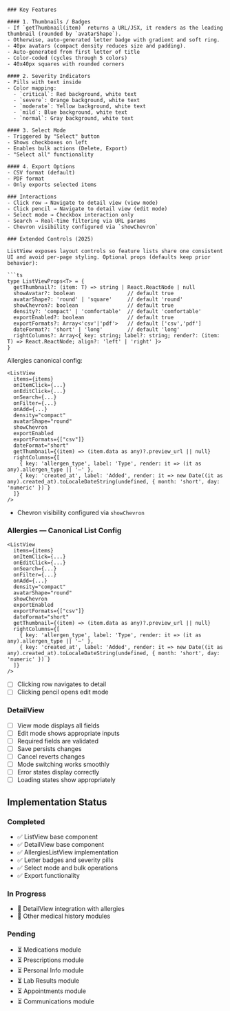 ```

### Key Features

#### 1. Thumbnails / Badges
- If `getThumbnail(item)` returns a URL/JSX, it renders as the leading thumbnail (rounded by `avatarShape`).
- Otherwise, auto-generated letter badge with gradient and soft ring.
- 40px avatars (compact density reduces size and padding).
- Auto-generated from first letter of title
- Color-coded (cycles through 5 colors)
- 40x40px squares with rounded corners

#### 2. Severity Indicators
- Pills with text inside
- Color mapping:
  - `critical`: Red background, white text
  - `severe`: Orange background, white text
  - `moderate`: Yellow background, white text
  - `mild`: Blue background, white text
  - `normal`: Gray background, white text

#### 3. Select Mode
- Triggered by "Select" button
- Shows checkboxes on left
- Enables bulk actions (Delete, Export)
- "Select all" functionality

#### 4. Export Options
- CSV format (default)
- PDF format
- Only exports selected items

### Interactions
- Click row → Navigate to detail view (view mode)
- Click pencil → Navigate to detail view (edit mode)
- Select mode → Checkbox interaction only
- Search → Real-time filtering via URL params
- Chevron visibility configured via `showChevron`

### Extended Controls (2025)

ListView exposes layout controls so feature lists share one consistent UI and avoid per-page styling. Optional props (defaults keep prior behavior):

```ts
type ListViewProps<T> = {
  getThumbnail?: (item: T) => string | React.ReactNode | null
  showAvatar?: boolean                 // default true
  avatarShape?: 'round' | 'square'     // default 'round'
  showChevron?: boolean                // default true
  density?: 'compact' | 'comfortable'  // default 'comfortable'
  exportEnabled?: boolean              // default true
  exportFormats?: Array<'csv'|'pdf'>   // default ['csv','pdf']
  dateFormat?: 'short' | 'long'        // default 'long'
  rightColumns?: Array<{ key: string; label?: string; render?: (item: T) => React.ReactNode; align?: 'left' | 'right' }>
}
```

Allergies canonical config:

```tsx
<ListView
  items={items}
  onItemClick={...}
  onEditClick={...}
  onSearch={...}
  onFilter={...}
  onAdd={...}
  density="compact"
  avatarShape="round"
  showChevron
  exportEnabled
  exportFormats={["csv"]}
  dateFormat="short"
  getThumbnail={(item) => (item.data as any)?.preview_url || null}
  rightColumns={[
    { key: 'allergen_type', label: 'Type', render: it => (it as any).allergen_type || '–' },
    { key: 'created_at', label: 'Added', render: it => new Date((it as any).created_at).toLocaleDateString(undefined, { month: 'short', day: 'numeric' }) }
  ]}
/>
```
- Chevron visibility configured via `showChevron`

### Allergies — Canonical List Config
```tsx
<ListView
  items={items}
  onItemClick={...}
  onEditClick={...}
  onSearch={...}
  onFilter={...}
  onAdd={...}
  density="compact"
  avatarShape="round"
  showChevron
  exportEnabled
  exportFormats={["csv"]}
  dateFormat="short"
  getThumbnail={(item) => (item.data as any)?.preview_url || null}
  rightColumns={[
    { key: 'allergen_type', label: 'Type', render: it => (it as any).allergen_type || '–' },
    { key: 'created_at', label: 'Added', render: it => new Date((it as any).created_at).toLocaleDateString(undefined, { month: 'short', day: 'numeric' }) }
  ]}
/>
```
- [ ] Clicking row navigates to detail
- [ ] Clicking pencil opens edit mode

### DetailView
- [ ] View mode displays all fields
- [ ] Edit mode shows appropriate inputs
- [ ] Required fields are validated
- [ ] Save persists changes
- [ ] Cancel reverts changes
- [ ] Mode switching works smoothly
- [ ] Error states display correctly
- [ ] Loading states show appropriately

## Implementation Status

### Completed
- ✅ ListView base component
- ✅ DetailView base component
- ✅ AllergiesListView implementation
- ✅ Letter badges and severity pills
- ✅ Select mode and bulk operations
- ✅ Export functionality

### In Progress
- 🔄 DetailView integration with allergies
- 🔄 Other medical history modules

### Pending
- ⏳ Medications module
- ⏳ Prescriptions module
- ⏳ Personal Info module
- ⏳ Lab Results module
- ⏳ Appointments module
- ⏳ Communications module
